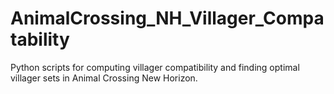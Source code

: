 # AnimalCrossing_NH_Villager_Compatability
Python scripts for computing villager compatibility and finding optimal villager sets in Animal Crossing New Horizon.
